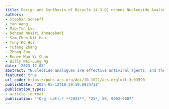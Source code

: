 ```yaml
---
title: Design and Synthesis of Bicyclo [4.3.0] nonene Nucleoside Analogues
authors:
- Stephan Scheeff
- Yan Wang
- Mao-Yun Lyu
- Behzad Nasiri Ahmadabadi
- Sam Chun Kit Hau
- Tony KC Hui
- Yufeng Zhang
- Zhong Zuo
- Renee Wan Yi Chan
- Billy Wai-Lung Ng
date: '2023-12-05'
abstract: "Nucleoside analogues are effective antiviral agents, and the continuous emergence of pathogenic viruses demands the development of novel and structurally diverse analogues. Here, we present the design and synthesis of novel nucleoside analogues with a carbobicyclic core, which mimics the conformation of natural ribonucleosides. Employing a divergent synthetic route featuring an intermolecular Diels–Alder reaction, we successfully synthesized carbobicyclic nucleoside analogues with high antiviral efficacy against respiratory syncytial virus."
featured: true
url_code: https://pubs.acs.org/doi/10.1021/acs.orglett.3c03590
publishDate: '2024-05-12T10:39:59.893471Z'
publication_types:
- article-journal
publication: '*Org. Lett.* **2023**, *25*, 50, 9002–9007'
---
```


